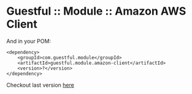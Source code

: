 Guestful :: Module :: Amazon AWS Client
======================================= 

And in your POM:

```
<dependency>
    <groupId>com.guestful.module</groupId>
    <artifactId>guestful.module.amazon-client</artifactId>
    <version>?</version>
</dependency>
```

Checkout last version [here](https://bintray.com/guestful/maven/guestful.module.amazon-client/view)
